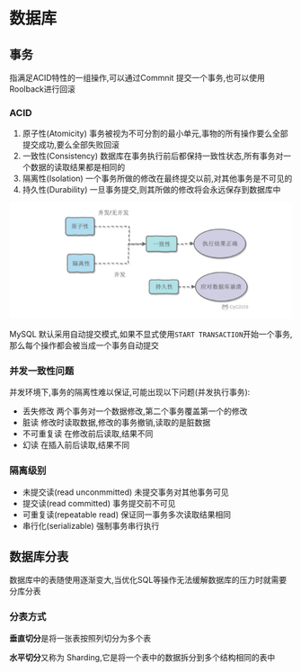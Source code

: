 # 数据库

## 事务

指满足ACID特性的一组操作,可以通过Commnit 提交一个事务,也可以使用Roolback进行回滚

### ACID

1. 原子性(Atomicity)
   事务被视为不可分割的最小单元,事物的所有操作要么全部提交成功,要么全部失败回滚
2. 一致性(Consistency)
   数据库在事务执行前后都保持一致性状态,所有事务对一个数据的读取结果都是相同的
3. 隔离性(Isolation)
   一个事务所做的修改在最终提交以前,对其他事务是不可见的
4. 持久性(Durability)
   一旦事务提交,则其所做的修改将会永远保存到数据库中

![ACID](./Pics/ACID.png)

MySQL 默认采用自动提交模式,如果不显式使用`START TRANSACTION`开始一个事务,那么每个操作都会被当成一个事务自动提交

### 并发一致性问题

并发环境下,事务的隔离性难以保证,可能出现以下问题(并发执行事务):

* 丢失修改
  两个事务对一个数据修改,第二个事务覆盖第一个的修改
* 脏读
  修改时读取数据,修改的事务撤销,读取的是脏数据
* 不可重复读
  在修改前后读取,结果不同
* 幻读
  在插入前后读取,结果不同

### 隔离级别

* 未提交读(read unconmmitted)
  未提交事务对其他事务可见
* 提交读(read committed)
  事务提交前不可见
* 可重复读(repeatable read)
  保证同一事务多次读取结果相同
* 串行化(serializable)
  强制事务串行执行

## 数据库分表

数据库中的表随使用逐渐变大,当优化SQL等操作无法缓解数据库的压力时就需要分库分表

### 分表方式

**垂直切分**是将一张表按照列切分为多个表

**水平切分**又称为 Sharding,它是将一个表中的数据拆分到多个结构相同的表中
